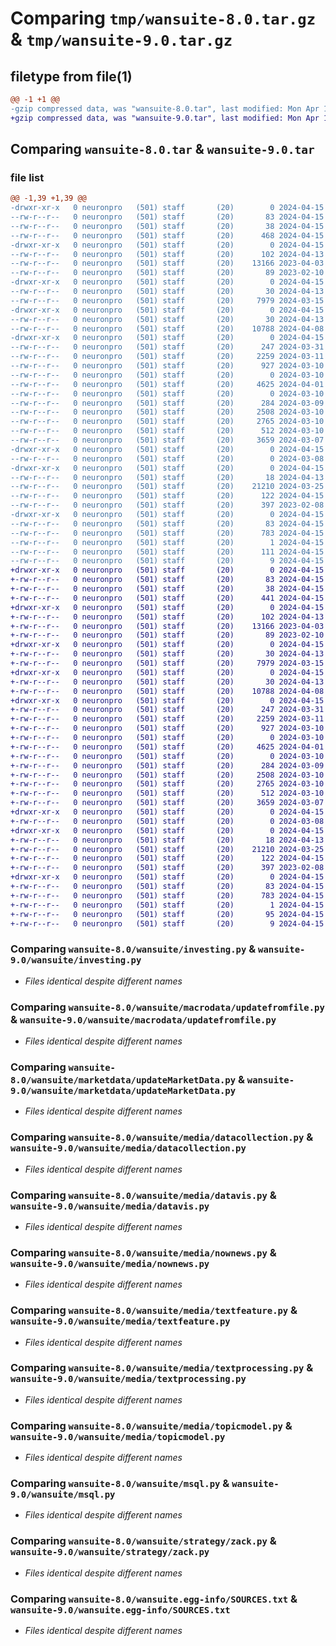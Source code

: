 # Comparing `tmp/wansuite-8.0.tar.gz` & `tmp/wansuite-9.0.tar.gz`

## filetype from file(1)

```diff
@@ -1 +1 @@
-gzip compressed data, was "wansuite-8.0.tar", last modified: Mon Apr 15 13:04:09 2024, max compression
+gzip compressed data, was "wansuite-9.0.tar", last modified: Mon Apr 15 13:12:21 2024, max compression
```

## Comparing `wansuite-8.0.tar` & `wansuite-9.0.tar`

### file list

```diff
@@ -1,39 +1,39 @@
-drwxr-xr-x   0 neuronpro   (501) staff       (20)        0 2024-04-15 13:04:09.179399 wansuite-8.0/
--rw-r--r--   0 neuronpro   (501) staff       (20)       83 2024-04-15 13:04:09.179263 wansuite-8.0/PKG-INFO
--rw-r--r--   0 neuronpro   (501) staff       (20)       38 2024-04-15 13:04:09.179442 wansuite-8.0/setup.cfg
--rw-r--r--   0 neuronpro   (501) staff       (20)      468 2024-04-15 13:04:06.000000 wansuite-8.0/setup.py
-drwxr-xr-x   0 neuronpro   (501) staff       (20)        0 2024-04-15 13:04:09.176180 wansuite-8.0/wansuite/
--rw-r--r--   0 neuronpro   (501) staff       (20)      102 2024-04-13 14:15:03.000000 wansuite-8.0/wansuite/__init__.py
--rw-r--r--   0 neuronpro   (501) staff       (20)    13166 2023-04-03 00:00:42.000000 wansuite-8.0/wansuite/investing.py
--rw-r--r--   0 neuronpro   (501) staff       (20)       89 2023-02-10 12:37:51.000000 wansuite-8.0/wansuite/iofile.py
-drwxr-xr-x   0 neuronpro   (501) staff       (20)        0 2024-04-15 13:04:09.177120 wansuite-8.0/wansuite/macrodata/
--rw-r--r--   0 neuronpro   (501) staff       (20)       30 2024-04-13 11:06:09.000000 wansuite-8.0/wansuite/macrodata/__init__.py
--rw-r--r--   0 neuronpro   (501) staff       (20)     7979 2024-03-15 09:32:37.000000 wansuite-8.0/wansuite/macrodata/updatefromfile.py
-drwxr-xr-x   0 neuronpro   (501) staff       (20)        0 2024-04-15 13:04:09.177448 wansuite-8.0/wansuite/marketdata/
--rw-r--r--   0 neuronpro   (501) staff       (20)       30 2024-04-13 11:06:40.000000 wansuite-8.0/wansuite/marketdata/__init__.py
--rw-r--r--   0 neuronpro   (501) staff       (20)    10788 2024-04-08 01:56:37.000000 wansuite-8.0/wansuite/marketdata/updateMarketData.py
-drwxr-xr-x   0 neuronpro   (501) staff       (20)        0 2024-04-15 13:04:09.178719 wansuite-8.0/wansuite/media/
--rw-r--r--   0 neuronpro   (501) staff       (20)      247 2024-03-31 04:27:38.000000 wansuite-8.0/wansuite/media/__init__.py
--rw-r--r--   0 neuronpro   (501) staff       (20)     2259 2024-03-11 04:23:20.000000 wansuite-8.0/wansuite/media/datacollection.py
--rw-r--r--   0 neuronpro   (501) staff       (20)      927 2024-03-10 04:22:20.000000 wansuite-8.0/wansuite/media/datavis.py
--rw-r--r--   0 neuronpro   (501) staff       (20)        0 2024-03-10 01:20:48.000000 wansuite-8.0/wansuite/media/network.py
--rw-r--r--   0 neuronpro   (501) staff       (20)     4625 2024-04-01 00:06:35.000000 wansuite-8.0/wansuite/media/nownews.py
--rw-r--r--   0 neuronpro   (501) staff       (20)        0 2024-03-10 01:19:33.000000 wansuite-8.0/wansuite/media/sentiment.py
--rw-r--r--   0 neuronpro   (501) staff       (20)      284 2024-03-09 23:27:15.000000 wansuite-8.0/wansuite/media/sys.py
--rw-r--r--   0 neuronpro   (501) staff       (20)     2508 2024-03-10 23:57:19.000000 wansuite-8.0/wansuite/media/textfeature.py
--rw-r--r--   0 neuronpro   (501) staff       (20)     2765 2024-03-10 23:27:24.000000 wansuite-8.0/wansuite/media/textprocessing.py
--rw-r--r--   0 neuronpro   (501) staff       (20)      512 2024-03-10 01:50:26.000000 wansuite-8.0/wansuite/media/topicmodel.py
--rw-r--r--   0 neuronpro   (501) staff       (20)     3659 2024-03-07 16:43:29.000000 wansuite-8.0/wansuite/msql.py
-drwxr-xr-x   0 neuronpro   (501) staff       (20)        0 2024-04-15 13:04:09.178844 wansuite-8.0/wansuite/order/
--rw-r--r--   0 neuronpro   (501) staff       (20)        0 2024-03-08 01:36:18.000000 wansuite-8.0/wansuite/order/__init__.py
-drwxr-xr-x   0 neuronpro   (501) staff       (20)        0 2024-04-15 13:04:09.179061 wansuite-8.0/wansuite/strategy/
--rw-r--r--   0 neuronpro   (501) staff       (20)       18 2024-04-13 11:07:03.000000 wansuite-8.0/wansuite/strategy/__init__.py
--rw-r--r--   0 neuronpro   (501) staff       (20)    21210 2024-03-25 13:03:06.000000 wansuite-8.0/wansuite/strategy/zack.py
--rw-r--r--   0 neuronpro   (501) staff       (20)      122 2024-04-15 11:23:57.000000 wansuite-8.0/wansuite/sys.py
--rw-r--r--   0 neuronpro   (501) staff       (20)      397 2023-02-08 13:29:16.000000 wansuite-8.0/wansuite/wtime.py
-drwxr-xr-x   0 neuronpro   (501) staff       (20)        0 2024-04-15 13:04:09.176857 wansuite-8.0/wansuite.egg-info/
--rw-r--r--   0 neuronpro   (501) staff       (20)       83 2024-04-15 13:04:09.000000 wansuite-8.0/wansuite.egg-info/PKG-INFO
--rw-r--r--   0 neuronpro   (501) staff       (20)      783 2024-04-15 13:04:09.000000 wansuite-8.0/wansuite.egg-info/SOURCES.txt
--rw-r--r--   0 neuronpro   (501) staff       (20)        1 2024-04-15 13:04:09.000000 wansuite-8.0/wansuite.egg-info/dependency_links.txt
--rw-r--r--   0 neuronpro   (501) staff       (20)      111 2024-04-15 13:04:09.000000 wansuite-8.0/wansuite.egg-info/requires.txt
--rw-r--r--   0 neuronpro   (501) staff       (20)        9 2024-04-15 13:04:09.000000 wansuite-8.0/wansuite.egg-info/top_level.txt
+drwxr-xr-x   0 neuronpro   (501) staff       (20)        0 2024-04-15 13:12:21.288694 wansuite-9.0/
+-rw-r--r--   0 neuronpro   (501) staff       (20)       83 2024-04-15 13:12:21.288533 wansuite-9.0/PKG-INFO
+-rw-r--r--   0 neuronpro   (501) staff       (20)       38 2024-04-15 13:12:21.288745 wansuite-9.0/setup.cfg
+-rw-r--r--   0 neuronpro   (501) staff       (20)      441 2024-04-15 13:12:19.000000 wansuite-9.0/setup.py
+drwxr-xr-x   0 neuronpro   (501) staff       (20)        0 2024-04-15 13:12:21.284572 wansuite-9.0/wansuite/
+-rw-r--r--   0 neuronpro   (501) staff       (20)      102 2024-04-13 14:15:03.000000 wansuite-9.0/wansuite/__init__.py
+-rw-r--r--   0 neuronpro   (501) staff       (20)    13166 2023-04-03 00:00:42.000000 wansuite-9.0/wansuite/investing.py
+-rw-r--r--   0 neuronpro   (501) staff       (20)       89 2023-02-10 12:37:51.000000 wansuite-9.0/wansuite/iofile.py
+drwxr-xr-x   0 neuronpro   (501) staff       (20)        0 2024-04-15 13:12:21.285968 wansuite-9.0/wansuite/macrodata/
+-rw-r--r--   0 neuronpro   (501) staff       (20)       30 2024-04-13 11:06:09.000000 wansuite-9.0/wansuite/macrodata/__init__.py
+-rw-r--r--   0 neuronpro   (501) staff       (20)     7979 2024-03-15 09:32:37.000000 wansuite-9.0/wansuite/macrodata/updatefromfile.py
+drwxr-xr-x   0 neuronpro   (501) staff       (20)        0 2024-04-15 13:12:21.286514 wansuite-9.0/wansuite/marketdata/
+-rw-r--r--   0 neuronpro   (501) staff       (20)       30 2024-04-13 11:06:40.000000 wansuite-9.0/wansuite/marketdata/__init__.py
+-rw-r--r--   0 neuronpro   (501) staff       (20)    10788 2024-04-08 01:56:37.000000 wansuite-9.0/wansuite/marketdata/updateMarketData.py
+drwxr-xr-x   0 neuronpro   (501) staff       (20)        0 2024-04-15 13:12:21.287919 wansuite-9.0/wansuite/media/
+-rw-r--r--   0 neuronpro   (501) staff       (20)      247 2024-03-31 04:27:38.000000 wansuite-9.0/wansuite/media/__init__.py
+-rw-r--r--   0 neuronpro   (501) staff       (20)     2259 2024-03-11 04:23:20.000000 wansuite-9.0/wansuite/media/datacollection.py
+-rw-r--r--   0 neuronpro   (501) staff       (20)      927 2024-03-10 04:22:20.000000 wansuite-9.0/wansuite/media/datavis.py
+-rw-r--r--   0 neuronpro   (501) staff       (20)        0 2024-03-10 01:20:48.000000 wansuite-9.0/wansuite/media/network.py
+-rw-r--r--   0 neuronpro   (501) staff       (20)     4625 2024-04-01 00:06:35.000000 wansuite-9.0/wansuite/media/nownews.py
+-rw-r--r--   0 neuronpro   (501) staff       (20)        0 2024-03-10 01:19:33.000000 wansuite-9.0/wansuite/media/sentiment.py
+-rw-r--r--   0 neuronpro   (501) staff       (20)      284 2024-03-09 23:27:15.000000 wansuite-9.0/wansuite/media/sys.py
+-rw-r--r--   0 neuronpro   (501) staff       (20)     2508 2024-03-10 23:57:19.000000 wansuite-9.0/wansuite/media/textfeature.py
+-rw-r--r--   0 neuronpro   (501) staff       (20)     2765 2024-03-10 23:27:24.000000 wansuite-9.0/wansuite/media/textprocessing.py
+-rw-r--r--   0 neuronpro   (501) staff       (20)      512 2024-03-10 01:50:26.000000 wansuite-9.0/wansuite/media/topicmodel.py
+-rw-r--r--   0 neuronpro   (501) staff       (20)     3659 2024-03-07 16:43:29.000000 wansuite-9.0/wansuite/msql.py
+drwxr-xr-x   0 neuronpro   (501) staff       (20)        0 2024-04-15 13:12:21.288051 wansuite-9.0/wansuite/order/
+-rw-r--r--   0 neuronpro   (501) staff       (20)        0 2024-03-08 01:36:18.000000 wansuite-9.0/wansuite/order/__init__.py
+drwxr-xr-x   0 neuronpro   (501) staff       (20)        0 2024-04-15 13:12:21.288276 wansuite-9.0/wansuite/strategy/
+-rw-r--r--   0 neuronpro   (501) staff       (20)       18 2024-04-13 11:07:03.000000 wansuite-9.0/wansuite/strategy/__init__.py
+-rw-r--r--   0 neuronpro   (501) staff       (20)    21210 2024-03-25 13:03:06.000000 wansuite-9.0/wansuite/strategy/zack.py
+-rw-r--r--   0 neuronpro   (501) staff       (20)      122 2024-04-15 11:23:57.000000 wansuite-9.0/wansuite/sys.py
+-rw-r--r--   0 neuronpro   (501) staff       (20)      397 2023-02-08 13:29:16.000000 wansuite-9.0/wansuite/wtime.py
+drwxr-xr-x   0 neuronpro   (501) staff       (20)        0 2024-04-15 13:12:21.285485 wansuite-9.0/wansuite.egg-info/
+-rw-r--r--   0 neuronpro   (501) staff       (20)       83 2024-04-15 13:12:21.000000 wansuite-9.0/wansuite.egg-info/PKG-INFO
+-rw-r--r--   0 neuronpro   (501) staff       (20)      783 2024-04-15 13:12:21.000000 wansuite-9.0/wansuite.egg-info/SOURCES.txt
+-rw-r--r--   0 neuronpro   (501) staff       (20)        1 2024-04-15 13:12:21.000000 wansuite-9.0/wansuite.egg-info/dependency_links.txt
+-rw-r--r--   0 neuronpro   (501) staff       (20)       95 2024-04-15 13:12:21.000000 wansuite-9.0/wansuite.egg-info/requires.txt
+-rw-r--r--   0 neuronpro   (501) staff       (20)        9 2024-04-15 13:12:21.000000 wansuite-9.0/wansuite.egg-info/top_level.txt
```

### Comparing `wansuite-8.0/wansuite/investing.py` & `wansuite-9.0/wansuite/investing.py`

 * *Files identical despite different names*

### Comparing `wansuite-8.0/wansuite/macrodata/updatefromfile.py` & `wansuite-9.0/wansuite/macrodata/updatefromfile.py`

 * *Files identical despite different names*

### Comparing `wansuite-8.0/wansuite/marketdata/updateMarketData.py` & `wansuite-9.0/wansuite/marketdata/updateMarketData.py`

 * *Files identical despite different names*

### Comparing `wansuite-8.0/wansuite/media/datacollection.py` & `wansuite-9.0/wansuite/media/datacollection.py`

 * *Files identical despite different names*

### Comparing `wansuite-8.0/wansuite/media/datavis.py` & `wansuite-9.0/wansuite/media/datavis.py`

 * *Files identical despite different names*

### Comparing `wansuite-8.0/wansuite/media/nownews.py` & `wansuite-9.0/wansuite/media/nownews.py`

 * *Files identical despite different names*

### Comparing `wansuite-8.0/wansuite/media/textfeature.py` & `wansuite-9.0/wansuite/media/textfeature.py`

 * *Files identical despite different names*

### Comparing `wansuite-8.0/wansuite/media/textprocessing.py` & `wansuite-9.0/wansuite/media/textprocessing.py`

 * *Files identical despite different names*

### Comparing `wansuite-8.0/wansuite/media/topicmodel.py` & `wansuite-9.0/wansuite/media/topicmodel.py`

 * *Files identical despite different names*

### Comparing `wansuite-8.0/wansuite/msql.py` & `wansuite-9.0/wansuite/msql.py`

 * *Files identical despite different names*

### Comparing `wansuite-8.0/wansuite/strategy/zack.py` & `wansuite-9.0/wansuite/strategy/zack.py`

 * *Files identical despite different names*

### Comparing `wansuite-8.0/wansuite.egg-info/SOURCES.txt` & `wansuite-9.0/wansuite.egg-info/SOURCES.txt`

 * *Files identical despite different names*

